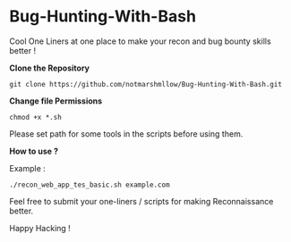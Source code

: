 # Bug-Hunting-With-Bash
Cool One Liners at one place to make your recon and bug bounty skills better !

**Clone the Repository**

`git clone https://github.com/notmarshmllow/Bug-Hunting-With-Bash.git`

**Change file Permissions**

`chmod +x *.sh`

Please set path for some tools in the scripts before using them.

**How to use ?**

Example :

```./recon_web_app_tes_basic.sh example.com```


Feel free to submit your one-liners / scripts for making Reconnaissance better.


Happy Hacking !



